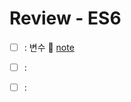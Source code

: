 # Review - ES6

- [ ] : 변수
      📒 [note](https://www.notion.so/8ffe3a00889e48faa4948218c64711f1)
      <br />
- [ ] :

- [ ] :
